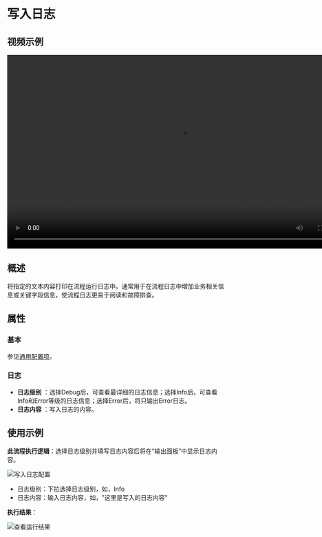 # 写入日志

## 视频示例

<video controls height='450px' width='800px' src="https://encooacademy.oss-cn-shanghai.aliyuncs.com/activity/WriteLog.mp4"></video>

## 概述

将指定的文本内容打印在流程运行日志中。通常用于在流程日志中增加业务相关信息或关键字段信息，使流程日志更易于阅读和故障排查。

## 属性

### 基本

参见[通用配置项](../Appendix/CommonConfigurationItems.md)。

### 日志

- **日志级别** ：选择Debug后，可查看最详细的日志信息；选择Info后，可查看Info和Error等级的日志信息；选择Error后，将只输出Error日志。
- **日志内容** ：写入日志的内容。

## 使用示例

**此流程执行逻辑**：选择日志级别并填写日志内容后将在“输出面板”中显示日志内容。

   ![写入日志配置](https://docimages.blob.core.chinacloudapi.cn/images/Activities/writelogsetting20201221.png)  

   - 日志级别：下拉选择日志级别，如，Info
   - 日志内容：输入日志内容，如，"这里是写入的日志内容"
  
**执行结果**：

   ![查看运行结果](https://docimages.blob.core.chinacloudapi.cn/images/Activities/writelogoutput20201221.png)